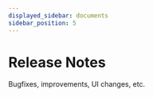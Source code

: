 ```yaml
---
displayed_sidebar: documents
sidebar_position: 5
---
```


# Release Notes

Bugfixes, improvements, UI changes, etc.

